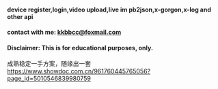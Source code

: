 
#### device register,login,video upload,live im pb2json,x-gorgon,x-log and other api
#### contact with me: kkbbcc@foxmail.com
#### Disclaimer: This is for educational purposes, only.

成熟稳定一手方案，随缘出一套
https://www.showdoc.com.cn/961760445765056?page_id=5010546839980759



